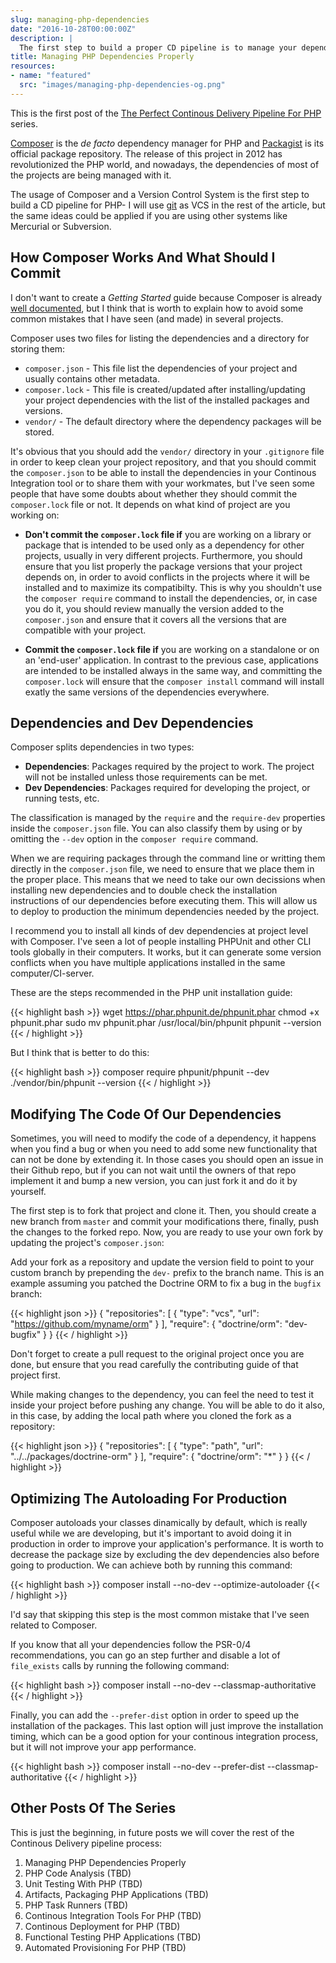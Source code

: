 ```yaml
---
slug: managing-php-dependencies
date: "2016-10-28T00:00:00Z"
description: |
  The first step to build a proper CD pipeline is to manage your dependencies in the right way. If you are PHP developer, you need to master Composer in order to achieve it.
title: Managing PHP Dependencies Properly
resources:
- name: "featured"
  src: "images/managing-php-dependencies-og.png"
---
```


<div class="series">
    <i class="fa fa-info-circle" aria-hidden="true"></i> This is the first post of the
    <a href="#other-posts-of-the-series">The Perfect Continous Delivery Pipeline For PHP</a> series.
</div>

[Composer][1] is the _de facto_ dependency manager for PHP and [Packagist][2] is its official package repository.
The release of this project in 2012 has revolutionized the PHP world, and nowadays, the dependencies of most of the
projects are being managed with it.

The usage of Composer and a Version Control System is the first step to build a CD pipeline for PHP- I will use
[git][3] as VCS in the rest of the article, but the same ideas could be applied if you are using other systems like
Mercurial or Subversion.

## How Composer Works And What Should I Commit

I don't want to create a _Getting Started_ guide because Composer is already [well documented][4], but I think that
is worth to explain how to avoid some common mistakes that I have seen (and made) in several projects.

Composer uses two files for listing the dependencies and a directory for storing them:

- `composer.json` - This file list the dependencies of your project and usually contains other metadata.
- `composer.lock` - This file is created/updated after installing/updating your project dependencies with the list of
  the installed packages and versions.
- `vendor/` - The default directory where the dependency packages will be stored.

It's obvious that you should add the `vendor/` directory in your `.gitignore` file in order to keep clean your project
repository, and that you should commit the `composer.json` to be able to install the dependencies in your Continous
Integration tool or to share them with your workmates, but I've seen some people that have some doubts about whether they
should commit the `composer.lock` file or not. It depends on what kind of project are you working on:

- **Don't commit the `composer.lock` file if** you are working on a library or package that is intended to be used
  only as a dependency for other projects, usually in very different projects. Furthermore, you should ensure that
  you list properly the package versions that your project depends on, in order to avoid conflicts in the projects where
  it will be installed and to maximize its compatibilty. This is why you shouldn't use the `composer require` command to
  install the dependencies, or, in case you do it, you should review manually the version added to the `composer.json` and ensure that
  it covers all the versions that are compatible with your project.

- **Commit the `composer.lock` file if** you are working on a standalone or on an 'end-user' application. In contrast to
  the previous case, applications are intended to be installed always in the same way, and committing the `composer.lock`
  will ensure that the `composer install` command will install exatly the same versions of the dependencies everywhere.

## Dependencies and Dev Dependencies

Composer splits dependencies in two types:

- **Dependencies**: Packages required by the project to work. The project will not be installed unless those requirements
  can be met.
- **Dev Dependencies**: Packages required for developing the project, or running tests, etc.

The classification is managed by the `require` and the `require-dev` properties inside the `composer.json` file. You
can also classify them by using or by omitting the `--dev` option in the `composer require` command.

When we are requiring packages through the command line or writting them directly in the `composer.json` file, we need to ensure
that we place them in the proper place. This means that we need to take our own decissions when installing new dependencies and
to double check the installation instructions of our dependencies before executing them. This will allow us to deploy to
production the minimum dependencies needed by the project.

I recommend you to install all kinds of dev dependencies at project level with Composer. I've seen a lot of people installing
PHPUnit and other CLI tools globally in their computers. It works, but it can generate
some version conflicts when you have multiple applications installed in the same computer/CI-server.

These are the steps recommended in the PHP unit installation guide:

{{< highlight bash >}}
wget https://phar.phpunit.de/phpunit.phar
chmod +x phpunit.phar
sudo mv phpunit.phar /usr/local/bin/phpunit
phpunit --version
{{< / highlight >}}

But I think that is better to do this:

{{< highlight bash >}}
composer require phpunit/phpunit --dev
./vendor/bin/phpunit --version
{{< / highlight >}}

## Modifying The Code Of Our Dependencies

Sometimes, you will need to modify the code of a dependency, it happens when you find a bug or when you need to
add some new functionality that can not be done by extending it. In those cases you should open an issue in their
Github repo, but if you can not wait until the owners of that repo implement it and bump a new version, you can just
fork it and do it by yourself.

The first step is to fork that project and clone it. Then, you should create a new branch from `master` and commit your
modifications there, finally, push the changes to the forked repo. Now, you are ready to use your own fork by updating the
project's `composer.json`:

Add your fork as a repository and update the version field to point to your custom branch by prepending the `dev-` prefix
to the branch name. This is an example assuming you patched the Doctrine ORM to fix a bug in the `bugfix` branch:

{{< highlight json >}}
{
"repositories": [
{
"type": "vcs",
"url": "https://github.com/myname/orm"
}
],
"require": {
"doctrine/orm": "dev-bugfix"
}
}
{{< / highlight >}}

Don't forget to create a pull request to the original project once you are done, but ensure that you read carefully the
contributing guide of that project first.

While making changes to the dependency, you can feel the need to test it inside your project before pushing any change.
You will be able to do it also, in this case, by adding the local path where you cloned the fork as a repository:

{{< highlight json >}}
{
"repositories": [
{
"type": "path",
"url": "../../packages/doctrine-orm"
}
],
"require": {
"doctrine/orm": "\*"
}
}
{{< / highlight >}}

## Optimizing The Autoloading For Production

Composer autoloads your classes dinamically by default, which is really useful while we are developing, but it's important to
avoid doing it in production in order to improve your application's performance. It is worth to decrease the package size by
excluding the dev dependencies also before going to production. We can achieve both by running this command:

{{< highlight bash >}}
composer install --no-dev --optimize-autoloader
{{< / highlight >}}

I'd say that skipping this step is the most common mistake that I've seen related to Composer.

If you know that all your dependencies follow the PSR-0/4 recommendations, you can go an step further and disable a lot of
`file_exists` calls by running the following command:

{{< highlight bash >}}
composer install --no-dev --classmap-authoritative
{{< / highlight >}}

Finally, you can add the `--prefer-dist` option in order to speed up the installation of the packages. This last option
will just improve the installation timing, which can be a good option for your continous integration process, but it will
not improve your app performance.

{{< highlight bash >}}
composer install --no-dev --prefer-dist --classmap-authoritative
{{< / highlight >}}

## Other Posts Of The Series

This is just the beginning, in future posts we will cover the rest of the Continous Delivery pipeline process:

1. Managing PHP Dependencies Properly
1. PHP Code Analysis (TBD)
1. Unit Testing With PHP (TBD)
1. Artifacts, Packaging PHP Applications (TBD)
1. PHP Task Runners (TBD)
1. Continous Integration Tools For PHP (TBD)
1. Continous Deployment for PHP (TBD)
1. Functional Testing PHP Applications (TBD)
1. Automated Provisioning For PHP (TBD)

[1]: https://getcomposer.org/
[2]: https://packagist.org/
[3]: https://git-scm.com/
[4]: https://getcomposer.org/doc/00-intro.md
